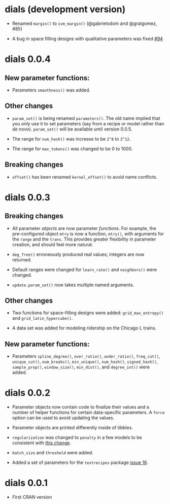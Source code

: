 # dials (development version)

* Renamed `margin()` to `svm_margin()` (@gabrielodom and @gralgomez, #85)

* A bug in space filling designs with qualitative parameters was fixed [#94](https://github.com/tidymodels/dials/issues/94)

# dials 0.0.4

## New parameter functions:

* Parameters `smoothness()` was added. 

## Other changes

* `param_set()` is being renamed `parameters()`. The old name implied that you _only_ use it to set parameters (say from a recipe or model rather than _de novo_). `param_set()` will be available until version 0.0.5.    

* The range for `num_hash()` was increase to be `2^8` to `2^12`. 

* The range for `max_tokens()` was changed to be 0 to 1000. 

## Breaking changes

* `offset()` has been renamed `kernel_offset()` to avoid name conflicts. 


# dials 0.0.3

## Breaking changes

* All parameter _objects_ are now parameter _functions_. For example, the pre-configured object `mtry` is now a function, `mtry()`, with arguments for the `range` and the `trans`. This provides greater flexibility in parameter creation, and should feel more natural.

* `deg_free()` erroneously produced real values; integers are now returned. 

* Default ranges were changed for `learn_rate()` and `neighbors()` were changed.

* `update.param_set()` now takes multiple named arguments. 


## Other changes

* Two functions for space-filling designs were added: `grid_max_entropy()` and `grid_latin_hypercube()`. 

* A data set was added for modeling ridership on the Chicago L trains.

## New parameter functions:

* Parameters `spline_degree()`, `over_ratio()`, `under_ratio()`, `freq_cut()`, `unique_cut()`,  `num_breaks()`, `min_unique()`, `num_hash()`, `signed_hash()`, `sample_prop()`, `window_size()`, `min_dist()`, and `degree_int()` were added. 


# dials 0.0.2

* Parameter objects now contain code to finalize their values and a number of helper functions for certain data-specific parameters. A `force` option can be used to avoid updating the values. 

* Parameter objects are printed differently inside of tibbles. 

* `regularization` was changed to `penalty` in a few models to be consistent with [this change](https://tidymodels.github.io/model-implementation-principles/standardized-argument-names.html#tuning-parameters). 

* `batch_size` and `threshold` were added.

* Added a set of parameters for the `textrecipes` package [issue 16](https://github.com/tidymodels/dials/issues/16). 

# dials 0.0.1

* First CRAN version
